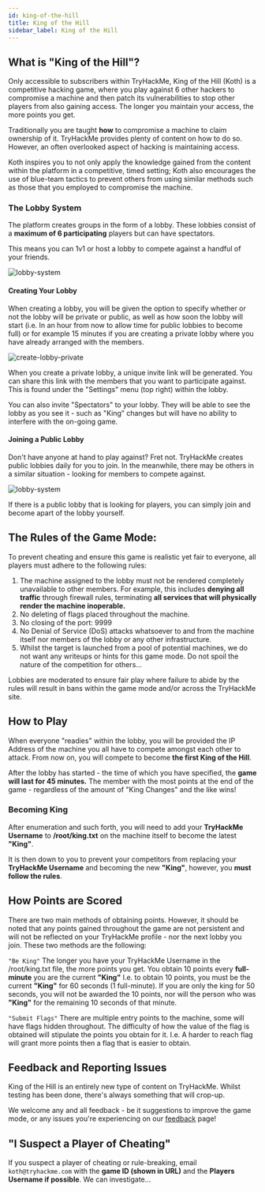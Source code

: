 ```yaml
---
id: king-of-the-hill
title: King of the Hill
sidebar_label: King of the Hill
---
```


## What is "King of the Hill"?
Only accessible to subscribers within TryHackMe, King of the Hill (Koth) is a competitive hacking game, where you play against 6 other hackers to compromise a machine and then patch its vulnerabilities to stop other players from also gaining access. The longer you maintain your access, the more points you get.

Traditionally you are taught **how** to compromise a machine to claim ownership of it. TryHackMe provides plenty of content on how to do so. However, an often overlooked aspect of hacking is maintaining access.

Koth inspires you to not only apply the knowledge gained from the content within the platform in a competitive, timed setting; Koth also encourages the use of blue-team tactics to prevent others from using similar methods such as those that you employed to compromise the machine.

### The Lobby System
The platform creates groups in the form of a lobby. These lobbies consist of a **maximum of 6 participating** players but can have spectators.

This means you can 1v1 or host a lobby to compete against a handful of your friends.

![lobby-system](https://i.imgur.com/q0TUfND.png)

#### Creating Your Lobby
When creating a lobby, you will be given the option to specify whether or not the lobby will be private or public, as well as how soon the lobby will start (i.e. In an hour from now to allow time for public lobbies to become full) or for example 15 minutes if you are creating a private lobby where you have already arranged with the members.

![create-lobby-private](https://i.imgur.com/3wBo1Pm.png)

When you create a private lobby, a unique invite link will be generated. You can share this link with the members that you want to participate against. This is found under the "Settings" menu (top right) within the lobby.

You can also invite "Spectators" to your lobby. They will be able to see the lobby as you see it - such as "King" changes but will have no ability to interfere with the on-going game.

#### Joining a Public Lobby
Don't have anyone at hand to play against? Fret not. TryHackMe creates public lobbies daily for you to join. In the meanwhile, there may be others in a similar situation - looking for members to compete against.

![lobby-system](https://i.imgur.com/q0TUfND.png)

If there is a public lobby that is looking for players, you can simply join and become apart of the lobby yourself.

## The Rules of the Game Mode:
To prevent cheating and ensure this game is realistic yet fair to everyone, all players must adhere to the following rules:

 1. The machine assigned to the lobby must not be rendered completely unavailable to other members. For example, this includes **denying all traffic** through firewall rules, terminating **all services that will physically render the machine inoperable.**
2. No deleting of flags placed throughout the machine.
3. No closing of the port: 9999
4. No Denial of Service (DoS) attacks whatsoever to and from the machine itself nor members of the lobby or any other infrastructure.
5. Whilst the target is launched from a pool of potential machines, we do not want any writeups or hints for this game mode. Do not spoil the nature of the competition for others...

Lobbies are moderated to ensure fair play where failure to abide by the rules will result in bans within the game mode and/or across the TryHackMe site.

## How to Play
When everyone "readies" within the lobby, you will be provided the IP Address of the machine you all have to compete amongst each other to attack. From now on, you will compete to become **the first King of the Hill**.

After the lobby has started - the time of which you have specified, the **game will last for 45 minutes.** The member with the most points at the end of the game - regardless of the amount of "King Changes" and the like wins!

### Becoming King
After enumeration and such forth, you will need to add your **TryHackMe Username** to **/root/king.txt** on the machine itself to become the latest **"King"**.

It is then down to you to prevent your competitors from replacing your **TryHackMe Username** and becoming the new **"King"**, however, you **must follow the rules**.

## How Points are Scored
There are two main methods of obtaining points. However, it should be noted that any points gained throughout the game are not persistent and will not be reflected on your TryHackMe profile - nor the next lobby you join. These two methods are the following:

`"Be King"` The longer you have your TryHackMe Username in the /root/king.txt file, the more points you get. You obtain 10 points every **full-minute** you are the current **"King"**
I.e. to obtain 10 points, you must be the current **"King"** for 60 seconds (1 full-minute). If you are only the king for 50 seconds, you will not be awarded the 10 points, nor will the person who was **"King"** for the remaining 10 seconds of that minute.

`"Submit Flags"` There are multiple entry points to the machine, some will have flags hidden throughout. The difficulty of how the value of the flag is obtained will stipulate the points you obtain for it.
I.e. A harder to reach flag will grant more points then a flag that is easier to obtain.

## Feedback and Reporting Issues
King of the Hill is an entirely new type of content on TryHackMe. Whilst testing has been done, there's always something that will crop-up.

We welcome any and all feedback - be it suggestions to improve the game mode, or any issues you're experiencing on our [feedback](https://tryhackme.com/feedback) page!

## "I Suspect a Player of Cheating"
If you suspect a player of cheating or rule-breaking, email `koth@tryhackme.com` with the **game ID (shown in URL)** and the **Players Username if possible**. We can investigate...
